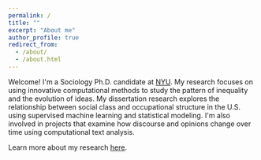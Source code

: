 ```yaml
---
permalink: /
title: ""
excerpt: "About me"
author_profile: true
redirect_from: 
  - /about/
  - /about.html
---
```


Welcome! I'm a Sociology Ph.D. candidate at [NYU](https://as.nyu.edu/sociology.html). My research focuses on using innovative computational methods to study the pattern of inequality and the evolution of ideas. My dissertation research explores the relationship between social class and occupational structure in the U.S. using supervised machine learning and statistical modeling. I'm also involved in projects that examine how discourse and opinions change over time using computational text analysis. 

Learn more about my research [here](https://di-zhou.github.io//research/).


